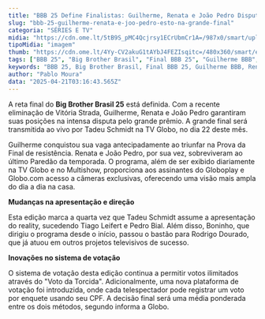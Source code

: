 ```yaml
---
title: "BBB 25 Define Finalistas: Guilherme, Renata e João Pedro Disputam o Prêmio!"
slug: "bbb-25-guilherme-renata-e-joo-pedro-esto-na-grande-final"
categoria: "SÉRIES E TV"
midia: "https://cdn.ome.lt/5tB9S_pMC4Qcjrsy1ECrUbmCr1A=/987x0/smart/uploads/conteudo/fotos/bbb25-guilherme-renata-joao-pedro-final.jpg"
tipoMidia: "imagem"
thumb: "https://cdn.ome.lt/4Yy-CV2akuG1tAYbJ4FEZIsqitc=/480x360/smart/extras/conteudos/bbb25-renata-final-peq.jpg"
tags: ["BBB 25", "Big Brother Brasil", "Final BBB 25", "Guilherme BBB", "Renata BBB", "João Pedro BBB", "Tadeu Schmidt", "votação BBB", "Globoplay"]
keywords: "BBB 25, Big Brother Brasil, Final BBB 25, Guilherme BBB, Renata BBB, João Pedro BBB, Tadeu Schmidt, votação BBB, Globoplay"
author: "Pablo Moura"
data: "2025-04-21T03:16:43.565Z"
---
```


A reta final do **Big Brother Brasil 25** está definida. Com a recente eliminação de Vitória Strada, Guilherme, Renata e João Pedro garantiram suas posições na intensa disputa pelo grande prêmio. A grande final será transmitida ao vivo por Tadeu Schmidt na TV Globo, no dia 22 deste mês.

Guilherme conquistou sua vaga antecipadamente ao triunfar na Prova da Final de resistência. Renata e João Pedro, por sua vez, sobreviveram ao último Paredão da temporada. O programa, além de ser exibido diariamente na TV Globo e no Multishow, proporciona aos assinantes do Globoplay e Globo.com acesso a câmeras exclusivas, oferecendo uma visão mais ampla do dia a dia na casa.

**Mudanças na apresentação e direção**

Esta edição marca a quarta vez que Tadeu Schmidt assume a apresentação do reality, sucedendo Tiago Leifert e Pedro Bial. Além disso, Boninho, que dirigiu o programa desde o início, passou o bastão para Rodrigo Dourado, que já atuou em outros projetos televisivos de sucesso.

**Inovações no sistema de votação**

O sistema de votação desta edição continua a permitir votos ilimitados através do "Voto da Torcida". Adicionalmente, uma nova plataforma de votação foi introduzida, onde cada telespectador pode registrar um voto por enquete usando seu CPF. A decisão final será uma média ponderada entre os dois métodos, segundo informa a Globo.